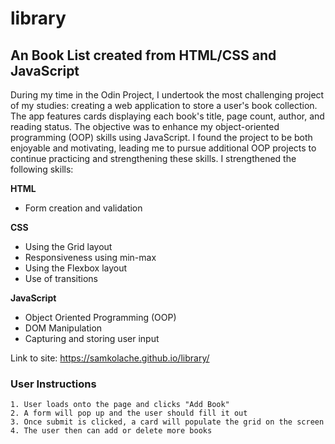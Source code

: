 # library

## An Book List created from HTML/CSS and JavaScript

During my time in the Odin Project, I undertook the most challenging project of my studies: creating a web application to store a user's book collection. The app features cards displaying each book's title, page count, author, and reading status. The objective was to enhance my object-oriented programming (OOP) skills using JavaScript. I found the project to be both enjoyable and motivating, leading me to pursue additional OOP projects to continue practicing and strengthening these skills. I strengthened the following skills:

**HTML**
* Form creation and validation

**CSS**

* Using the Grid layout
* Responsiveness using min-max
* Using the Flexbox layout
* Use of transitions

**JavaScript**
* Object Oriented Programming (OOP)
* DOM Manipulation
* Capturing and storing user input

Link to site: https://samkolache.github.io/library/

### User Instructions
    1. User loads onto the page and clicks "Add Book"
    2. A form will pop up and the user should fill it out
    3. Once submit is clicked, a card will populate the grid on the screen
    4. The user then can add or delete more books